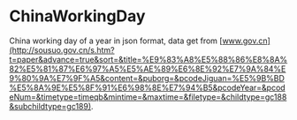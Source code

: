 # ChinaWorkingDay
China working day of a year in json format, data get from [www.gov.cn](http://sousuo.gov.cn/s.htm?t=paper&advance=true&sort=&title=%E9%83%A8%E5%88%86%E8%8A%82%E5%81%87%E6%97%A5%E5%AE%89%E6%8E%92%E7%9A%84%E9%80%9A%E7%9F%A5&content=&puborg=&pcodeJiguan=%E5%9B%BD%E5%8A%9E%E5%8F%91%E6%98%8E%E7%94%B5&pcodeYear=&pcodeNum=&timetype=timeqb&mintime=&maxtime=&filetype=&childtype=gc188&subchildtype=gc189).
